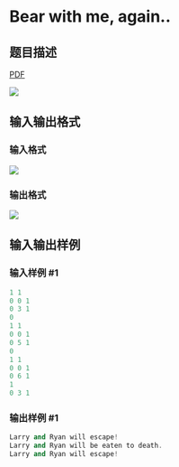 # Bear with me, again..

## 题目描述

[problemUrl]: https://uva.onlinejudge.org/index.php?option=com_onlinejudge&Itemid=8&category=21&page=show_problem&problem=1888

[PDF](https://uva.onlinejudge.org/external/109/p10947.pdf)

![](https://cdn.luogu.com.cn/upload/vjudge_pic/UVA10947/70f58e23425e4c3e8f9358481c2420163774f437.png)

## 输入输出格式

### 输入格式

![](https://cdn.luogu.com.cn/upload/vjudge_pic/UVA10947/c54d85ec9c4bc2906ca0432dfff61a37298d1fd9.png)

### 输出格式

![](https://cdn.luogu.com.cn/upload/vjudge_pic/UVA10947/4713ec89ea26b9dcf5bb9051d8e855f2ffb38561.png)

## 输入输出样例

### 输入样例 #1

```cpp
1 1
0 0 1
0 3 1
0
1 1
0 0 1
0 5 1
0
1 1
0 0 1
0 6 1
1
0 3 1
```


### 输出样例 #1

```cpp
Larry and Ryan will escape!
Larry and Ryan will be eaten to death.
Larry and Ryan will escape!
```


